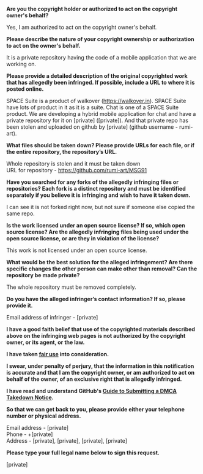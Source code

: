 **Are you the copyright holder or authorized to act on the copyright owner's behalf?**

Yes, I am authorized to act on the copyright owner's behalf.

**Please describe the nature of your copyright ownership or authorization to act on the owner's behalf.**

It is a private repository having the code of a mobile application that we are working on.

**Please provide a detailed description of the original copyrighted work that has allegedly been infringed. If possible, include a URL to where it is posted online.**

SPACE Suite is a product of walkover (https://walkover.in). SPACE Suite have lots of product in it as it is a suite. Chat is one of a SPACE Suite product. We are developing a hybrid mobile application for chat and have a private repository for it on [private] ([private]). And that private repo has been stolen and uploaded on github by [private] (github username - rumi-art).

**What files should be taken down? Please provide URLs for each file, or if the entire repository, the repository’s URL.**

Whole repository is stolen and it must be taken down  
URL for repository - https://github.com/rumi-art/MSG91

**Have you searched for any forks of the allegedly infringing files or repositories? Each fork is a distinct repository and must be identified separately if you believe it is infringing and wish to have it taken down.**

I can see it is not forked right now, but not sure if someone else copied the same repo.

**Is the work licensed under an open source license? If so, which open source license? Are the allegedly infringing files being used under the open source license, or are they in violation of the license?**

This work is not licensed under an open source license.

**What would be the best solution for the alleged infringement? Are there specific changes the other person can make other than removal? Can the repository be made private?**

The whole repository must be removed completely.

**Do you have the alleged infringer’s contact information? If so, please provide it.**

Email address of infringer - [private]

**I have a good faith belief that use of the copyrighted materials described above on the infringing web pages is not authorized by the copyright owner, or its agent, or the law.**

**I have taken <a href="https://www.lumendatabase.org/topics/22">fair use</a> into consideration.**

**I swear, under penalty of perjury, that the information in this notification is accurate and that I am the copyright owner, or am authorized to act on behalf of the owner, of an exclusive right that is allegedly infringed.**

**I have read and understand GitHub's <a href="https://docs.github.com/articles/guide-to-submitting-a-dmca-takedown-notice/">Guide to Submitting a DMCA Takedown Notice</a>.**

**So that we can get back to you, please provide either your telephone number or physical address.**

Email address - [private]  
Phone - +[private]  
Address - [private], [private], [private], [private]

**Please type your full legal name below to sign this request.**

[private]
